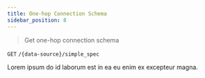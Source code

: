 ```yaml
---
title: One-hop Connection Schema
sidebar_position: 8
---
```


> Get one-hop connection schema

`GET` `/{data-source}/simple_spec`

Lorem ipsum do id laborum est in ea eu enim ex excepteur magna.
